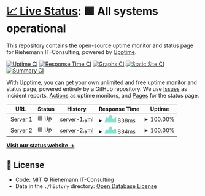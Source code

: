 # [📈 Live Status](https://status.riehemann.net): <!--live status--> **🟩 All systems operational**

This repository contains the open-source uptime monitor and status page for Riehemann IT-Consulting, powered by [Upptime](https://github.com/upptime/upptime).

[![Uptime CI](https://github.com/koj-co/upptime/workflows/Uptime%20CI/badge.svg)](https://github.com/koj-co/upptime/actions?query=workflow%3A%22Uptime+CI%22)
[![Response Time CI](https://github.com/koj-co/upptime/workflows/Response%20Time%20CI/badge.svg)](https://github.com/koj-co/upptime/actions?query=workflow%3A%22Response+Time+CI%22)
[![Graphs CI](https://github.com/koj-co/upptime/workflows/Graphs%20CI/badge.svg)](https://github.com/koj-co/upptime/actions?query=workflow%3A%22Graphs+CI%22)
[![Static Site CI](https://github.com/koj-co/upptime/workflows/Static%20Site%20CI/badge.svg)](https://github.com/koj-co/upptime/actions?query=workflow%3A%22Static+Site+CI%22)
[![Summary CI](https://github.com/koj-co/upptime/workflows/Summary%20CI/badge.svg)](https://github.com/koj-co/upptime/actions?query=workflow%3A%22Summary+CI%22)

With [Upptime](https://upptime.js.org), you can get your own unlimited and free uptime monitor and status page, powered entirely by a GitHub repository. We use [Issues](https://github.com/riehemann-it/upptime-status/issues) as incident reports, [Actions](https://github.com/riehemann-it/upptime-status/actions) as uptime monitors, and [Pages](https://status.riehemann.net) for the status page.

<!--start: status pages-->
<!-- This summary is generated by Upptime (https://github.com/upptime/upptime) -->
<!-- Do not edit this manually, your changes will be overwritten -->
<!-- prettier-ignore -->
| URL | Status | History | Response Time | Uptime |
| --- | ------ | ------- | ------------- | ------ |
| <img alt="" src="https://icons.duckduckgo.com/ip3/server1.riehemann.net.ico" height="13"> [Server 1](https://server1.riehemann.net) | 🟩 Up | [server-1.yml](https://github.com/riehemann-it/upptime-status/commits/HEAD/history/server-1.yml) | <details><summary><img alt="Response time graph" src="./graphs/server-1/response-time-week.png" height="20"> 838ms</summary><br><a href="https://status.riehemann.net/history/server-1"><img alt="Response time 904" src="https://img.shields.io/endpoint?url=https%3A%2F%2Fraw.githubusercontent.com%2Friehemann-it%2Fupptime-status%2FHEAD%2Fapi%2Fserver-1%2Fresponse-time.json"></a><br><a href="https://status.riehemann.net/history/server-1"><img alt="24-hour response time 826" src="https://img.shields.io/endpoint?url=https%3A%2F%2Fraw.githubusercontent.com%2Friehemann-it%2Fupptime-status%2FHEAD%2Fapi%2Fserver-1%2Fresponse-time-day.json"></a><br><a href="https://status.riehemann.net/history/server-1"><img alt="7-day response time 838" src="https://img.shields.io/endpoint?url=https%3A%2F%2Fraw.githubusercontent.com%2Friehemann-it%2Fupptime-status%2FHEAD%2Fapi%2Fserver-1%2Fresponse-time-week.json"></a><br><a href="https://status.riehemann.net/history/server-1"><img alt="30-day response time 811" src="https://img.shields.io/endpoint?url=https%3A%2F%2Fraw.githubusercontent.com%2Friehemann-it%2Fupptime-status%2FHEAD%2Fapi%2Fserver-1%2Fresponse-time-month.json"></a><br><a href="https://status.riehemann.net/history/server-1"><img alt="1-year response time 912" src="https://img.shields.io/endpoint?url=https%3A%2F%2Fraw.githubusercontent.com%2Friehemann-it%2Fupptime-status%2FHEAD%2Fapi%2Fserver-1%2Fresponse-time-year.json"></a></details> | <details><summary><a href="https://status.riehemann.net/history/server-1">100.00%</a></summary><a href="https://status.riehemann.net/history/server-1"><img alt="All-time uptime 99.97%" src="https://img.shields.io/endpoint?url=https%3A%2F%2Fraw.githubusercontent.com%2Friehemann-it%2Fupptime-status%2FHEAD%2Fapi%2Fserver-1%2Fuptime.json"></a><br><a href="https://status.riehemann.net/history/server-1"><img alt="24-hour uptime 100.00%" src="https://img.shields.io/endpoint?url=https%3A%2F%2Fraw.githubusercontent.com%2Friehemann-it%2Fupptime-status%2FHEAD%2Fapi%2Fserver-1%2Fuptime-day.json"></a><br><a href="https://status.riehemann.net/history/server-1"><img alt="7-day uptime 100.00%" src="https://img.shields.io/endpoint?url=https%3A%2F%2Fraw.githubusercontent.com%2Friehemann-it%2Fupptime-status%2FHEAD%2Fapi%2Fserver-1%2Fuptime-week.json"></a><br><a href="https://status.riehemann.net/history/server-1"><img alt="30-day uptime 100.00%" src="https://img.shields.io/endpoint?url=https%3A%2F%2Fraw.githubusercontent.com%2Friehemann-it%2Fupptime-status%2FHEAD%2Fapi%2Fserver-1%2Fuptime-month.json"></a><br><a href="https://status.riehemann.net/history/server-1"><img alt="1-year uptime 99.98%" src="https://img.shields.io/endpoint?url=https%3A%2F%2Fraw.githubusercontent.com%2Friehemann-it%2Fupptime-status%2FHEAD%2Fapi%2Fserver-1%2Fuptime-year.json"></a></details>
| <img alt="" src="https://icons.duckduckgo.com/ip3/server2.riehemann.net.ico" height="13"> [Server 2](https://server2.riehemann.net) | 🟩 Up | [server-2.yml](https://github.com/riehemann-it/upptime-status/commits/HEAD/history/server-2.yml) | <details><summary><img alt="Response time graph" src="./graphs/server-2/response-time-week.png" height="20"> 884ms</summary><br><a href="https://status.riehemann.net/history/server-2"><img alt="Response time 879" src="https://img.shields.io/endpoint?url=https%3A%2F%2Fraw.githubusercontent.com%2Friehemann-it%2Fupptime-status%2FHEAD%2Fapi%2Fserver-2%2Fresponse-time.json"></a><br><a href="https://status.riehemann.net/history/server-2"><img alt="24-hour response time 824" src="https://img.shields.io/endpoint?url=https%3A%2F%2Fraw.githubusercontent.com%2Friehemann-it%2Fupptime-status%2FHEAD%2Fapi%2Fserver-2%2Fresponse-time-day.json"></a><br><a href="https://status.riehemann.net/history/server-2"><img alt="7-day response time 884" src="https://img.shields.io/endpoint?url=https%3A%2F%2Fraw.githubusercontent.com%2Friehemann-it%2Fupptime-status%2FHEAD%2Fapi%2Fserver-2%2Fresponse-time-week.json"></a><br><a href="https://status.riehemann.net/history/server-2"><img alt="30-day response time 798" src="https://img.shields.io/endpoint?url=https%3A%2F%2Fraw.githubusercontent.com%2Friehemann-it%2Fupptime-status%2FHEAD%2Fapi%2Fserver-2%2Fresponse-time-month.json"></a><br><a href="https://status.riehemann.net/history/server-2"><img alt="1-year response time 876" src="https://img.shields.io/endpoint?url=https%3A%2F%2Fraw.githubusercontent.com%2Friehemann-it%2Fupptime-status%2FHEAD%2Fapi%2Fserver-2%2Fresponse-time-year.json"></a></details> | <details><summary><a href="https://status.riehemann.net/history/server-2">100.00%</a></summary><a href="https://status.riehemann.net/history/server-2"><img alt="All-time uptime 99.99%" src="https://img.shields.io/endpoint?url=https%3A%2F%2Fraw.githubusercontent.com%2Friehemann-it%2Fupptime-status%2FHEAD%2Fapi%2Fserver-2%2Fuptime.json"></a><br><a href="https://status.riehemann.net/history/server-2"><img alt="24-hour uptime 100.00%" src="https://img.shields.io/endpoint?url=https%3A%2F%2Fraw.githubusercontent.com%2Friehemann-it%2Fupptime-status%2FHEAD%2Fapi%2Fserver-2%2Fuptime-day.json"></a><br><a href="https://status.riehemann.net/history/server-2"><img alt="7-day uptime 100.00%" src="https://img.shields.io/endpoint?url=https%3A%2F%2Fraw.githubusercontent.com%2Friehemann-it%2Fupptime-status%2FHEAD%2Fapi%2Fserver-2%2Fuptime-week.json"></a><br><a href="https://status.riehemann.net/history/server-2"><img alt="30-day uptime 100.00%" src="https://img.shields.io/endpoint?url=https%3A%2F%2Fraw.githubusercontent.com%2Friehemann-it%2Fupptime-status%2FHEAD%2Fapi%2Fserver-2%2Fuptime-month.json"></a><br><a href="https://status.riehemann.net/history/server-2"><img alt="1-year uptime 99.99%" src="https://img.shields.io/endpoint?url=https%3A%2F%2Fraw.githubusercontent.com%2Friehemann-it%2Fupptime-status%2FHEAD%2Fapi%2Fserver-2%2Fuptime-year.json"></a></details>

<!--end: status pages-->

[**Visit our status website →**](https://status.riehemann.net)

## 📄 License

- Code: [MIT](./LICENSE) © Riehemann IT-Consulting
- Data in the `./history` directory: [Open Database License](https://opendatacommons.org/licenses/odbl/1-0/)
